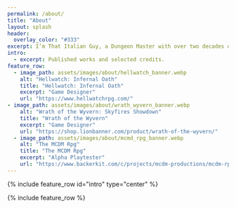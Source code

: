```yaml
---
permalink: /about/
title: "About"
layout: splash
header:
  overlay_color: "#333"
excerpt: I’m That Italian Guy, a Dungeon Master with over two decades of experience and a TTRPG game designer.
intro: 
  - excerpt: Published works and selected credits.
feature_row:
  - image_path: assets/images/about/hellwatch_banner.webp
    alt: "Hellwatch: Infernal Oath"
    title: "Hellwatch: Infernal Oath"
    excerpt: "Game Designer"
    url: "https://www.hellwatchrpg.com/"
- image_path: assets/images/about/wrath_wyvern_banner.webp
    alt: "Wrath of the Wyvern: Skyfires Showdown"
    title: "Wrath of the Wyvern"
    excerpt: "Game Designer"
    url: "https://shop.lionbanner.com/product/wrath-of-the-wyvern/"
  - image_path: assets/images/about/mcmd_rpg_banner.webp
    alt: "The MCDM Rpg"
    title: "The MCDM Rpg"
    excerpt: "Alpha Playtester"
    url: "https://www.backerkit.com/c/projects/mcdm-productions/mcdm-rpg"
---
```


{% include feature_row id="intro" type="center" %}

{% include feature_row %}
